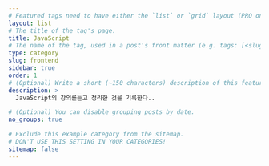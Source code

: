 ```yaml
---
# Featured tags need to have either the `list` or `grid` layout (PRO only).
layout: list
# The title of the tag's page.
title: JavaScript
# The name of the tag, used in a post's front matter (e.g. tags: [<slug>]).
type: category
slug: frontend
sidebar: true
order: 1
# (Optional) Write a short (~150 characters) description of this featured tag.
description: >
  JavaScript의 강의를듣고 정리한 것을 기록한다..

# (Optional) You can disable grouping posts by date.
no_groups: true

# Exclude this example category from the sitemap.
# DON'T USE THIS SETTING IN YOUR CATEGORIES!
sitemap: false
---
```

